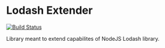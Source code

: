 # Lodash Extender

[![Build Status](https://travis-ci.org/rubenhak/nodejs-the-lodash.svg?branch=master)](https://travis-ci.org/rubenhak/nodejs-the-lodash)

Library meant to extend capabilites of NodeJS Lodash library.
